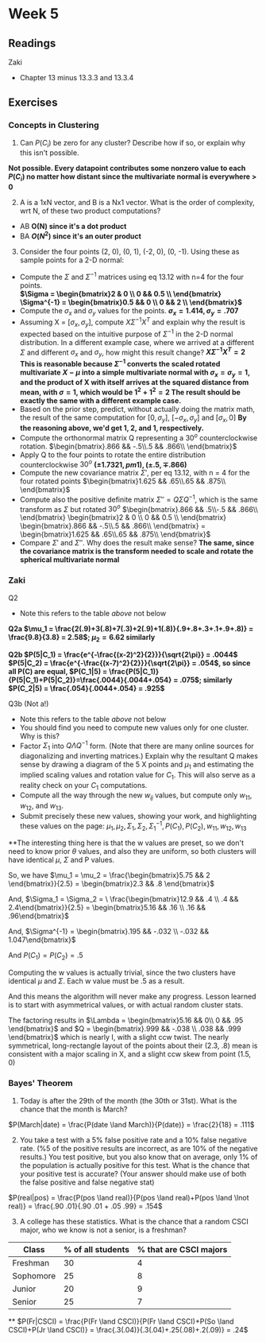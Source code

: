 # Week 5

## Readings
Zaki
  * Chapter 13 minus 13.3.3 and 13.3.4

## Exercises
### Concepts in Clustering

1. Can $P(C_i)$ be zero for any cluster?  Describe how if so, or explain why this isn't possible.

**Not possible.  Every datapoint contributes some nonzero value to each $P(C_i)$ no matter how distant since the multivariate normal is everywhere > 0**

2. A is a 1xN vector, and B is a Nx1 vector.  What is the order of complexity, wrt N, of these two product computations?

* AB   **O(N) since it's a dot product**
* BA   **$O(N^2)$ since it's an outer product**

3. Consider the four points (2, 0), (0, 1), (-2, 0), (0, -1).  Using these as sample points for a 2-D normal:

* Compute the $\Sigma$ and $\Sigma^{-1}$ matrices using eq 13.12 with n=4 for the four points.  
**$\Sigma = \begin{bmatrix}2 & 0 \\ 0 && 0.5 \\ \end{bmatrix} \Sigma^{-1} = \begin{bmatrix}0.5 && 0 \\ 0 && 2 \\ \end{bmatrix}$**
* Compute the $\sigma_x$ and $\sigma_y$ values for the points.  **$\sigma_x = 1.414, \sigma_y = .707$**
* Assuming X = $[\sigma_x, \sigma_y]$, compute $X\Sigma^{-1}X^T$ and explain why the result is expected based on the intuitive purpose of $\Sigma^{-1}$ in the 2-D normal distribution.  In a different example case, where we arrived at a different $\Sigma$ and different $\sigma_x$ and $\sigma_y$, how might this result change?
**$X\Sigma^{-1}X^T = 2$ This is reasonable because $\Sigma^{-1}$ converts the scaled rotated multivariate $X - \mu$ into a simple multivariate normal with $\sigma_x = \sigma_y = 1$, and the product of X with itself arrives at the squared distance from mean, with $\sigma = 1$, which would be $1^2 + 1^2 = 2$  The result should be exactly the same with a different example case.**
* Based on the prior step, predict, without actually doing the matrix math, the result of the same computation for $[0, \sigma_y]$, $[-\sigma_x, \sigma_y]$ and $[\sigma_x, 0]$
**By the reasoning above, we'd get 1, 2, and 1, respectively.**
* Compute the orthonormal matrix Q representing a $30^o$ counterclockwise rotation.
$\begin{bmatrix}.866 && -.5\\.5 && .866\\ \end{bmatrix}$
* Apply Q to the four points to rotate the entire distribution counterclockwise $30^o$ **$(\pm 1.7321, pm1), (\pm.5, \mp.866)$**
* Compute the new covariance matrix $\Sigma'$, per eq 13.12, with n = 4 for the four rotated points $\begin{bmatrix}1.625 && .65\\.65 && .875\\ \end{bmatrix}$
* Compute also the positive definite matrix $\Sigma''=Q \Sigma Q^{-1}$, which is the same transform as $\Sigma$ but rotated $30^o$ 
$\begin{bmatrix}.866 && .5\\-.5 && .866\\ \end{bmatrix}
 \begin{bmatrix}2 & 0 \\ 0 && 0.5 \\ \end{bmatrix}
 \begin{bmatrix}.866 && -.5\\.5 && .866\\ \end{bmatrix} = 
 \begin{bmatrix}1.625 && .65\\.65 && .875\\ \end{bmatrix}$
* Compare $\Sigma'$ and $\Sigma''$.  Why does the result make sense? **The same, since the covariance matrix is the transform needed to scale and rotate the spherical multivariate normal**

### Zaki
 
Q2 
 * Note this refers to the table *above* not below

**Q2a $\mu_1 = \frac{2(.9)+3(.8)+7(.3)+2(.9)+1(.8)}{.9+.8+.3+.1+.9+.8)} = \frac{9.8}{3.8} = 2.58$; $\mu_2 = 6.62$ similarly**

**Q2b $P(5|C_1) = \frac{e^{-\frac{(x-2)^2}{2}}}{\sqrt{2\pi}} = .0044$
$P(5|C_2) = \frac{e^{-\frac{(x-7)^2}{2}}}{\sqrt{2\pi}} = .054$, so since all P(C) are equal, $P(C_1|5) = \frac{P(5|C_1)}{P(5|C_1)+P(5|C_2)}=\frac{.0044}{.0044+.054} = .075$; similarly $P(C_2|5) = \frac{.054}{.0044+.054} = .925$**


Q3b (Not a!)
 * Note this refers to the table *above* not below
 * You should find you need to compute new values only for one cluster.  Why is this?
 * Factor $\Sigma_1$ into $Q \Lambda Q^{-1}$ form.  (Note that there are many online sources for diagonalizing and inverting matrices.) Explain why the resultant Q makes sense by drawing a diagram of the 5 X points and $\mu_1$ and estimating the implied scaling values and rotation value for $C_1$.  This will also serve as a reality check on your $C_1$ computations.
 * Compute all the way through the new $w_{ij}$ values, but compute only $w_{11}, w_{12}$, and $w_{13}$.
 * Submit precisely these new values, showing your work, and highlighting these values on the page: $\mu_1, \mu_2, \Sigma_1, \Sigma_2, \Sigma_1^{-1}, P(C_1), P(C_2), w_{11}, w_{12}, w_{13}$

 **The interesting thing here is that the w values are preset, so we don't need to know prior $\theta$ values, and also they are uniform, so both clusters will have identical $\mu$, $\Sigma$ and P values.  

 So, we have $\mu_1 = \mu_2 = \frac{\begin{bmatrix}5.75 && 2 \end{bmatrix}}{2.5} = \begin{bmatrix}2.3 && .8 \end{bmatrix}$

 And, $\Sigma_1 = \Sigma_2 = \ \frac{\begin{bmatrix}12.9 && .4 \\ .4 && 2.4\end{bmatrix}}{2.5} = \begin{bmatrix}5.16 && .16 \\ .16 && .96\end{bmatrix}$

And, $\Sigma^{-1} = \begin{bmatrix}.195 && -.032 \\ -.032 && 1.047\end{bmatrix}$

And $P(C_1) = P(C_2) = .5$

Computing the w values is actually trivial, since the two clusters have identical $\mu$ and $\Sigma$.  Each w value must be .5 as a result.

And this means the algorithm will never make any progress.  Lesson learned is to start with asymmetrical values, or with actual random cluster stats.

The factoring results in $\Lambda = \begin{bmatrix}5.16 && 0\\ 0 && .95 \end{bmatrix}$ and $Q = \begin{bmatrix}.999 && -.038 \\ .038 && .999 \end{bmatrix}$ which is nearly I, with a slight ccw twist.  The nearly symmetrical, long-rectangle layout of the points about their (2.3, .8) mean is consistent with a major scaling in X, and a slight ccw skew from point (1.5, 0)

### Bayes' Theorem

1. Today is after the 29th of the month (the 30th or 31st).  What is the chance that the month is March?

$P(March|date) = \frac{P(date \land March)}{P(date)} = \frac{2}{18} = .111$

2. You take a test with a 5% false positive rate and a 10% false negative rate.  (%5 of the positive results are incorrect, as are 10% of the negative results.)  You test positive, but you also know that on average, only 1% of the population is actually positive for this test.  What is the chance that your positive test is accurate?  (Your answer should make use of both the false positive and false negative stat)

$P(real|pos) = \frac{P(pos \land real)}{P(pos \land real)+P(pos \land \lnot real)}
 = \frac{.90 .01}{.90 .01 + .05 .99} = .154$

3. A college has these statistics.  What is the chance that a random CSCI major, who we know is not a senior, is a freshman?

|Class | % of all students | % that are CSCI majors |
|--------------|-----------|------------|
| Freshman     | 30    | 4       |
| Sophomore   | 25  | 8       |
| Junior    | 20  | 9       |
| Senior     | 25  | 7       |

** $P(Fr|CSCI) = \frac{P(Fr \land CSCI)}{P(Fr \land CSCI)+P(So \land CSCI)+P(Jr \land CSCI)} = \frac{.3(.04)}{.3(.04)+.25(.08)+.2(.09)} = .24$


